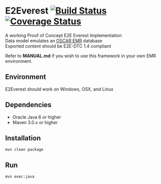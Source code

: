E2Everest [![Build Status](https://travis-ci.org/jujaga/e2everest.svg)](https://travis-ci.org/jujaga/e2everest) [![Coverage Status](https://coveralls.io/repos/jujaga/e2everest/badge.svg)](https://coveralls.io/r/jujaga/e2everest)
=========
A working Proof of Concept E2E Everest Implementation  
Data model emulates an [OSCAR EMR](https://github.com/scoophealth/oscar "OSCAR EMR") database  
Exported content should be E2E-DTC 1.4 compliant

Refer to **MANUAL.md** if you wish to use this framework in your own EMR environment.

Environment
-----------
E2Everest should work on Windows, OSX, and Linux

Dependencies
------------
* Oracle Java 6 or higher
* Maven 3.0.x or higher

Installation
------------
`mvn clean package`

Run
------------
`mvn exec:java`
